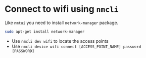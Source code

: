 # Connect to wifi using `nmcli`

Like `nmtui` you need to install `network-manager` package.

```bash
sudo apt-get install network-manager
```

- Use `nmcli dev wifi` to locate the access points
- Use `nmcli device wifi connect [ACCESS_POINT_NAME] password [PASSWORD]`
